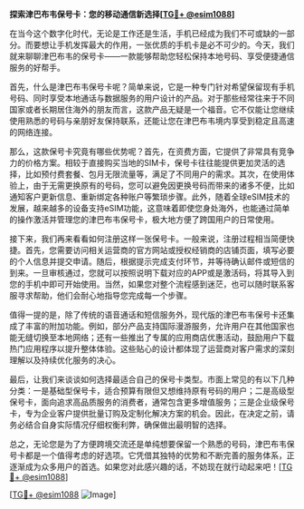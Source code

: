 **探索津巴布韦保号卡：您的移动通信新选择[[TG💪+ @esim1088](https://t.me/s/esim1088)]**

在当今这个数字化时代，无论是工作还是生活，手机已经成为我们不可或缺的一部分。而要想让手机发挥最大的作用，一张优质的手机卡是必不可少的。今天，我们就来聊聊津巴布韦的保号卡——一款能够帮助您轻松保持本地号码、享受便捷通信服务的好帮手。

首先，什么是津巴布韦保号卡呢？简单来说，它是一种专门针对希望保留现有手机号码、同时享受本地通话与数据服务的用户设计的产品。对于那些经常往来于不同国家或者长期居住海外的朋友而言，这款产品无疑是一个福音。它不仅能让您继续使用熟悉的号码与亲朋好友保持联系，还能让您在津巴布韦境内享受到稳定且高速的网络连接。

那么，这款保号卡究竟有哪些优势呢？首先，在资费方面，它提供了非常具有竞争力的价格方案。相较于直接购买当地的SIM卡，保号卡往往能提供更加灵活的选择，比如预付费套餐、包月无限流量等，满足了不同用户的需求。其次，在使用体验上，由于无需更换原有的号码，您可以避免因更换号码而带来的诸多不便，比如通知客户更新信息、重新绑定各种账户等繁琐步骤。此外，随着全球eSIM技术的发展，越来越多的设备支持eSIM功能，这意味着即使您身处海外，也能通过简单的操作激活并管理您的津巴布韦保号卡，极大地方便了跨国用户的日常使用。

接下来，我们再来看看如何注册这样一张保号卡。一般来说，注册过程相当简便快捷。首先，您需要访问相关运营商的官方网站或授权经销商的店铺页面，填写必要的个人信息并提交申请。随后，根据提示完成支付环节，并等待确认邮件或短信的到来。一旦审核通过，您就可以按照说明下载对应的APP或是激活码，将其导入到您的手机中即可开始使用。当然，如果您对整个流程感到迷茫，也可以随时联系客服寻求帮助，他们会耐心地指导您完成每一个步骤。

值得一提的是，除了传统的语音通话和短信服务外，现代版的津巴布韦保号卡还集成了丰富的附加功能。例如，部分产品支持国际漫游服务，允许用户在其他国家也能无缝切换至本地网络；还有一些推出了专属的应用商店优惠活动，鼓励用户下载热门应用程序以提升整体体验。这些贴心的设计都体现了运营商对客户需求的深刻理解以及持续优化服务的决心。

最后，让我们来谈谈如何选择最适合自己的保号卡类型。市面上常见的有以下几种分类：一是基础型保号卡，适合预算有限但又想维持原有号码的用户；二是高级型保号卡，面向追求高品质服务的消费者，通常包含更多增值服务；三是企业级保号卡，专为企业客户提供批量订购及定制化解决方案的机会。因此，在决定之前，请务必结合自身实际情况仔细权衡利弊，确保做出最明智的选择。

总之，无论您是为了方便跨境交流还是单纯想要保留一个熟悉的号码，津巴布韦保号卡都是一个值得考虑的好选项。它凭借其独特的优势和不断完善的服务体系，正逐渐成为众多用户的首选。如果您对此感兴趣的话，不妨现在就行动起来吧！[[TG💪+ @esim1088](https://t.me/s/esim1088)]

[[TG💪+ @esim1088](https://t.me/s/esim1088) ![Image](https://i.postimg.cc/4NQfJmqS/Snipaste-2025-05-13-00-14-12.png)]